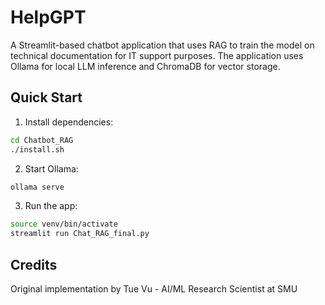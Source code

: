 # HelpGPT

A Streamlit-based chatbot application that uses RAG to train the model on technical documentation for IT support purposes. The application uses Ollama for local LLM inference and ChromaDB for vector storage.

## Quick Start

1. Install dependencies:
```bash
cd Chatbot_RAG
./install.sh
```

2. Start Ollama:
```bash
ollama serve
```

3. Run the app:
```bash
source venv/bin/activate
streamlit run Chat_RAG_final.py
```

## Credits

Original implementation by Tue Vu - AI/ML Research Scientist at SMU
